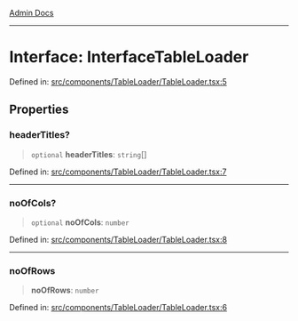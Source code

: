 [Admin Docs](/)

***

# Interface: InterfaceTableLoader

Defined in: [src/components/TableLoader/TableLoader.tsx:5](https://github.com/Aad1tya27/talawa-admin/blob/dd4a08e622d0fa38bcf9758a530e8cdf917dbac8/src/components/TableLoader/TableLoader.tsx#L5)

## Properties

### headerTitles?

> `optional` **headerTitles**: `string`[]

Defined in: [src/components/TableLoader/TableLoader.tsx:7](https://github.com/Aad1tya27/talawa-admin/blob/dd4a08e622d0fa38bcf9758a530e8cdf917dbac8/src/components/TableLoader/TableLoader.tsx#L7)

***

### noOfCols?

> `optional` **noOfCols**: `number`

Defined in: [src/components/TableLoader/TableLoader.tsx:8](https://github.com/Aad1tya27/talawa-admin/blob/dd4a08e622d0fa38bcf9758a530e8cdf917dbac8/src/components/TableLoader/TableLoader.tsx#L8)

***

### noOfRows

> **noOfRows**: `number`

Defined in: [src/components/TableLoader/TableLoader.tsx:6](https://github.com/Aad1tya27/talawa-admin/blob/dd4a08e622d0fa38bcf9758a530e8cdf917dbac8/src/components/TableLoader/TableLoader.tsx#L6)

